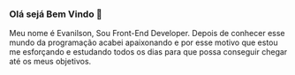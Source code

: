 ### Olá sejá Bem Vindo 👋
Meu nome é Evanilson,
Sou Front-End Developer.
Depois de conhecer esse mundo da programação acabei apaixonando e por esse motivo que estou me esforçando e estudando todos os dias para que possa conseguir chegar até os meus objetivos.
<!--
**Evanilson85/Evanilson85** is a ✨ _special_ ✨ repository because its `README.md` (this file) appears on your GitHub profile.

Here are some ideas to get you started:

- 🔭 I’m currently working on ...
- 🌱 I’m currently learning ...
- 👯 I’m looking to collaborate on ...
- 🤔 I’m looking for help with ...
- 💬 Ask me about ...
- 📫 How to reach me: ...
- 😄 Pronouns: ...
- ⚡ Fun fact: ...
-->
